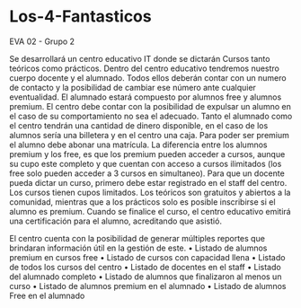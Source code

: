 # Los-4-Fantasticos
EVA 02 - Grupo 2

Se desarrollará un centro educativo IT donde se dictarán Cursos tanto teóricos como prácticos.
Dentro del centro educativo tendremos nuestro cuerpo docente y el alumnado. Todos ellos deberán contar con un numero de contacto y la posibilidad de cambiar ese número ante cualquier eventualidad.
El alumnado estará compuesto por alumnos free y alumnos premium.
El centro debe contar con la posibilidad de expulsar un alumno en el caso de su comportamiento no sea el adecuado.
Tanto el alumnado como el centro tendrán una cantidad de dinero disponible, en el caso de los alumnos sería una billetera y en el centro una caja.
Para poder ser premium el alumno debe abonar una matrícula.
La diferencia entre los alumnos premium y los free, es que los premium pueden acceder a cursos, aunque su cupo este completo y que cuentan con acceso a cursos ilimitados (los free solo pueden acceder a 3 cursos en simultaneo).
Para que un docente pueda dictar un curso, primero debe estar registrado en el staff del centro.
Los cursos tienen cupos limitados. Los teóricos son gratuitos y abiertos a la comunidad, mientras que a los prácticos solo es posible inscribirse si el alumno es premium.
Cuando se finalice el curso, el centro educativo emitirá una certificación para el alumno, acreditando que asistió.

El centro cuenta con la posibilidad de generar múltiples reportes que brindaran información útil en la gestión de este.
•	Listado de alumnos premium en cursos free
•	Listado de cursos con capacidad llena
•	Listado de todos los cursos del centro
•	Listado de docentes en el staff
•	Listado del alumnado completo
•	Listado de alumnos que finalizaron al menos un curso
•	Listado de alumnos premium en el alumnado
•	Listado de alumnos Free en el alumnado
